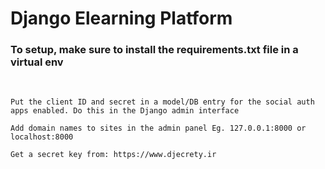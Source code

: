 Django Elearning Platform
=============================

### To setup, make sure to install the requirements.txt file in a virtual env

<br>


```
Put the client ID and secret in a model/DB entry for the social auth apps enabled. Do this in the Django admin interface

Add domain names to sites in the admin panel Eg. 127.0.0.1:8000 or localhost:8000
```

```
Get a secret key from: https://www.djecrety.ir
```